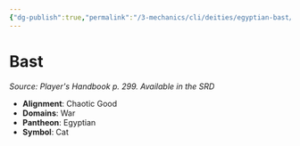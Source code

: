 ```yaml
---
{"dg-publish":true,"permalink":"/3-mechanics/cli/deities/egyptian-bast/","tags":["ttrpg-cli/compendium/src/5e/phb","ttrpg-cli/deity/egyptian","ttrpg-cli/domain/war"],"noteIcon":""}
---
```


# Bast
*Source: Player's Handbook p. 299. Available in the <span title='Systems Reference Document (5.1)'>SRD</span>* 

- **Alignment**: Chaotic Good
- **Domains**: War
- **Pantheon**: Egyptian
- **Symbol**: Cat